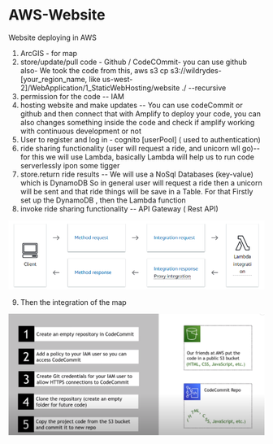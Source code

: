 # AWS-Website
Website deploying in AWS

1. ArcGIS - for map
2. store/update/pull code - Github / CodeCOmmit- you can use github also- We took the code from this, aws s3 cp s3://wildrydes-[your_region_name, like us-west-2]/WebApplication/1_StaticWebHosting/website ./ --recursive
3. permission for the code -- IAM
4. hosting website and make updates -- You can use codeCommit or github and then connect that with Amplify to deploy your code, you can also changes something inside the code and check if amplify working with continuous development or not
5. User to register and log in - cognito [userPool] ( used to authentication)
6. ride sharing functionality (user will request a ride, and unicorn wll go)-- for this we will use Lambda, basically Lambda will help us to run code serverlessly ipon some tigger 
7. store.return ride results -- We will use a NoSql Databases (key-value) which is DynamoDB
So in general user will request a ride then a unicorn will be sent and that ride things will be save in a Table. For that Firstly set up the DynamoDB , then the Lambda function
8. invoke ride sharing functionality -- API Gateway ( Rest API)

![Alt text](image-1.png)

9. Then the integration of the map


![Alt text](image.png)
